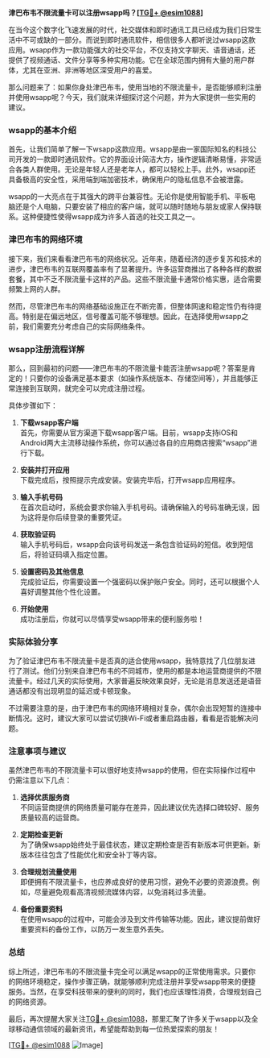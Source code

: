 **津巴布韦不限流量卡可以注册wsapp吗？[[TG💪+ @esim1088](https://t.me/s/esim1088)]**

在当今这个数字化飞速发展的时代，社交媒体和即时通讯工具已经成为我们日常生活中不可或缺的一部分。而说到即时通讯软件，相信很多人都听说过wsapp这款应用。wsapp作为一款功能强大的社交平台，不仅支持文字聊天、语音通话，还提供了视频通话、文件分享等多种实用功能。它在全球范围内拥有大量的用户群体，尤其在亚洲、非洲等地区深受用户的喜爱。

那么问题来了：如果你身处津巴布韦，使用当地的不限流量卡，是否能够顺利注册并使用wsapp呢？今天，我们就来详细探讨这个问题，并为大家提供一些实用的建议。

### wsapp的基本介绍

首先，让我们简单了解一下wsapp这款应用。wsapp是由一家国际知名的科技公司开发的一款即时通讯软件。它的界面设计简洁大方，操作逻辑清晰易懂，非常适合各类人群使用。无论是年轻人还是老年人，都可以轻松上手。此外，wsapp还具备极高的安全性，采用端到端加密技术，确保用户的隐私信息不会被泄露。

wsapp的一大亮点在于其强大的跨平台兼容性。无论你是使用智能手机、平板电脑还是个人电脑，只要安装了相应的客户端，就可以随时随地与朋友或家人保持联系。这种便捷性使得wsapp成为许多人首选的社交工具之一。

### 津巴布韦的网络环境

接下来，我们来看看津巴布韦的网络状况。近年来，随着经济的逐步复苏和技术的进步，津巴布韦的互联网覆盖率有了显著提升。许多运营商推出了各种各样的数据套餐，其中不乏不限流量卡这样的产品。这些不限流量卡通常价格实惠，适合需要频繁上网的人群。

然而，尽管津巴布韦的网络基础设施正在不断完善，但整体网速和稳定性仍有待提高。特别是在偏远地区，信号覆盖可能不够理想。因此，在选择使用wsapp之前，我们需要充分考虑自己的实际网络条件。

### wsapp注册流程详解

那么，回到最初的问题——津巴布韦的不限流量卡能否注册wsapp呢？答案是肯定的！只要你的设备满足基本要求（如操作系统版本、存储空间等），并且能够正常连接到互联网，就完全可以完成注册过程。

具体步骤如下：

1. **下载wsapp客户端**  
   首先，你需要从官方渠道下载wsapp客户端。目前，wsapp支持iOS和Android两大主流移动操作系统，你可以通过各自的应用商店搜索“wsapp”进行下载。

2. **安装并打开应用**  
   下载完成后，按照提示完成安装。安装完毕后，打开wsapp应用程序。

3. **输入手机号码**  
   在首次启动时，系统会要求你输入手机号码。请确保输入的号码准确无误，因为这将是你后续登录的重要凭证。

4. **获取验证码**  
   输入手机号码后，wsapp会向该号码发送一条包含验证码的短信。收到短信后，将验证码填入指定位置。

5. **设置密码及其他信息**  
   完成验证后，你需要设置一个强密码以保护账户安全。同时，还可以根据个人喜好调整其他个性化设置。

6. **开始使用**  
   成功注册后，你就可以尽情享受wsapp带来的便利服务啦！

### 实际体验分享

为了验证津巴布韦不限流量卡是否真的适合使用wsapp，我特意找了几位朋友进行了测试。他们分别来自津巴布韦的不同城市，使用的都是本地运营商提供的不限流量卡。经过几天的实际使用，大家普遍反映效果良好，无论是消息发送还是语音通话都没有出现明显的延迟或卡顿现象。

不过需要注意的是，由于津巴布韦的网络环境相对复杂，偶尔会出现短暂的连接中断情况。这时，建议大家可以尝试切换Wi-Fi或者重启路由器，看看是否能解决问题。

### 注意事项与建议

虽然津巴布韦的不限流量卡可以很好地支持wsapp的使用，但在实际操作过程中仍需注意以下几点：

1. **选择优质服务商**  
   不同运营商提供的网络质量可能存在差异，因此建议优先选择口碑较好、服务质量较高的运营商。

2. **定期检查更新**  
   为了确保wsapp始终处于最佳状态，建议定期检查是否有新版本可供更新。新版本往往包含了性能优化和安全补丁等内容。

3. **合理规划流量使用**  
   即便拥有不限流量卡，也应养成良好的使用习惯，避免不必要的资源浪费。例如，尽量避免观看高清视频流媒体内容，以免消耗过多流量。

4. **备份重要资料**  
   在使用wsapp的过程中，可能会涉及到文件传输等功能。因此，建议提前做好重要资料的备份工作，以防万一发生意外丢失。

### 总结

综上所述，津巴布韦的不限流量卡完全可以满足wsapp的正常使用需求。只要你的网络环境稳定，操作步骤正确，就能够顺利完成注册并享受wsapp带来的便捷服务。当然，在享受科技带来的便利的同时，我们也应该理性消费，合理规划自己的网络资源。

最后，再次提醒大家关注[TG💪+ @esim1088](https://t.me/s/esim1088)，那里汇聚了许多关于wsapp以及全球移动通信领域的最新资讯，希望能帮助到每一位热爱探索的朋友！

[[TG💪+ @esim1088](https://t.me/s/esim1088) ![Image](https://i.postimg.cc/4NQfJmqS/Snipaste-2025-05-13-00-14-12.png)]